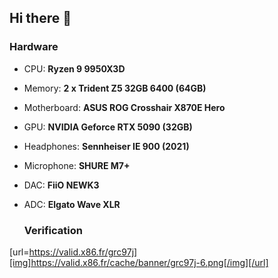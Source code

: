 ## Hi there 👋

### Hardware
* CPU: **Ryzen 9 9950X3D**
* Memory: **2 x Trident Z5 32GB 6400 (64GB)**
* Motherboard: **ASUS ROG Crosshair X870E Hero** 
* GPU: **NVIDIA Geforce RTX 5090 (32GB)**
* Headphones: **Sennheiser IE 900 (2021)**
* Microphone: **SHURE M7+**
* DAC: **FiiO  NEWK3**
* ADC: **Elgato Wave XLR**

  ### Verification
[url=https://valid.x86.fr/grc97j][img]https://valid.x86.fr/cache/banner/grc97j-6.png[/img][/url]
